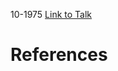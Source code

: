

10-1975
[Link to Talk](https://www.churchofjesuschrist.org/study/general-conference/1975/10/welfare-session?lang=eng)



# References
